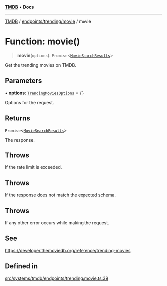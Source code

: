 [**TMDB**](../../../../README.md) • **Docs**

***

[TMDB](../../../../README.md) / [endpoints/trending/movie](../README.md) / movie

# Function: movie()

> **movie**(`options`): `Promise`\<[`MovieSearchResults`](../../../../structs/Schemas/type-aliases/MovieSearchResults.md)\>

Get the trending movies on TMDB.

## Parameters

• **options**: [`TrendingMoviesOptions`](../type-aliases/TrendingMoviesOptions.md) = `{}`

Options for the request.

## Returns

`Promise`\<[`MovieSearchResults`](../../../../structs/Schemas/type-aliases/MovieSearchResults.md)\>

The response.

## Throws

If the rate limit is exceeded.

## Throws

If the response does not match the expected schema.

## Throws

If any other error occurs while making the request.

## See

https://developer.themoviedb.org/reference/trending-movies

## Defined in

[src/systems/tmdb/endpoints/trending/movie.ts:39](https://github.com/Norviah/media-hub/blob/18a8c2edf600e1d27fc5173db1855dfb068c9a34/src/systems/tmdb/endpoints/trending/movie.ts#L39)
